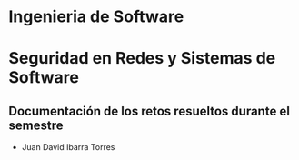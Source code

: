 # Ingenieria de Software

# Seguridad en Redes y Sistemas de Software 

## Documentación de los retos resueltos durante el semestre
- Juan David Ibarra Torres

